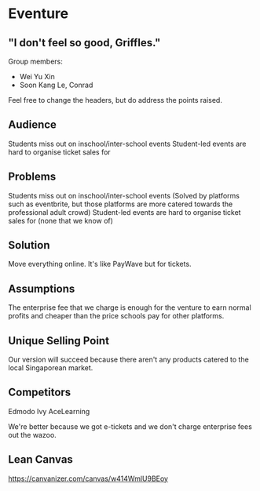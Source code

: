 # Eventure
## "I don't feel so good, Griffles."

Group members: 
* Wei Yu Xin
* Soon Kang Le, Conrad

Feel free to change the headers, but do address the points raised. 

## Audience
Students miss out on inschool/inter-school events
Student-led events are hard to organise ticket sales for

## Problems
Students miss out on inschool/inter-school events
(Solved by platforms such as eventbrite, but those platforms are more catered towards the professional adult crowd)
Student-led events are hard to organise ticket sales for
(none that we know of)

## Solution
Move everything online.
It's like PayWave but for tickets.

## Assumptions
The enterprise fee that we charge is enough for the venture to earn normal profits and cheaper than the price schools pay for other platforms.
## Unique Selling Point
Our version will succeed because there aren't any products catered to the local Singaporean market.

## Competitors
Edmodo
Ivy
AceLearning

We're better because we got e-tickets and we don't charge enterprise fees out the wazoo.

## Lean Canvas
https://canvanizer.com/canvas/w414WmlU9BEoy
